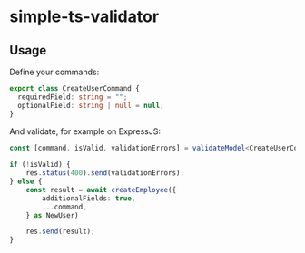 # simple-ts-validator

## Usage

Define your commands:

```ts
export class CreateUserCommand {
  requiredField: string = "";
  optionalField: string | null = null;
}
```

And validate, for example on ExpressJS:

```ts
const [command, isValid, validationErrors] = validateModel<CreateUserCommand>(CreateUserCommand, req.body);
    
if (!isValid) {
    res.status(400).send(validationErrors);
} else {
    const result = await createEmployee({
        additionalFields: true,
        ...command,
    } as NewUser)

    res.send(result);
}
```